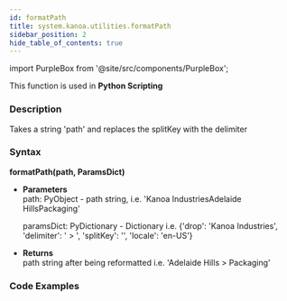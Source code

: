 ```yaml
---
id: formatPath
title: system.kanoa.utilities.formatPath
sidebar_position: 2
hide_table_of_contents: true
---
```

import PurpleBox from '@site/src/components/PurpleBox';

<PurpleBox>This function is used in <b>Python Scripting</b></PurpleBox>


### Description
Takes a string 'path' and replaces the splitKey with the delimiter 

### Syntax
**formatPath(path, ParamsDict)**

- **Parameters**  
    path: PyObject - path string, i.e. 'Kanoa IndustriesAdelaide HillsPackaging'

    paramsDict: PyDictionary - Dictionary i.e. {'drop': 'Kanoa Industries', 'delimiter': ' > ', 'splitKey': '\', 'locale': 'en-US'}

- **Returns**  
    path string after being reformatted i.e. 'Adelaide Hills > Packaging'


### Code Examples

```py

```